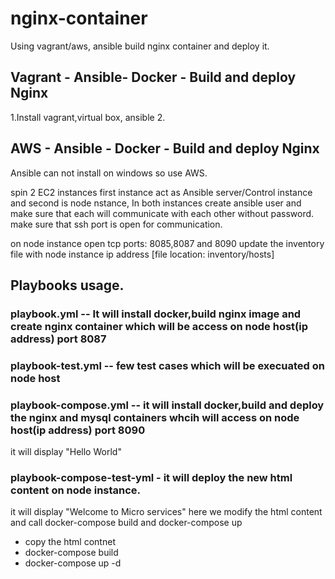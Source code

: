 # nginx-container
Using vagrant/aws, ansible  build nginx container and deploy it.

## Vagrant - Ansible- Docker - Build and deploy Nginx

1.Install vagrant,virtual box, ansible
2.




## AWS - Ansible - Docker - Build and deploy Nginx

Ansible can not install on windows so use AWS.

spin 2 EC2 instances first instance act as Ansible server/Control instance and second is node nstance,
In both instances create ansible user and make sure that each will communicate with each other without password.
make sure that ssh port is open for communication. 

on node instance open tcp ports: 8085,8087 and 8090
update the inventory file with node instance ip address [file location: inventory/hosts]

## Playbooks usage.
### playbook.yml -- It will install docker,build nginx image and create nginx container which will be access on node host(ip address) port 8087

### playbook-test.yml -- few test cases which will be execuated on node host

### playbook-compose.yml -- it will install docker,build and deploy the nginx and mysql containers whcih will access on node host(ip address) port 8090
it will display "Hello World"

### playbook-compose-test-yml - it will deploy the new html content on node instance.
it will display "Welcome to Micro services" 
here we modify the html content and call docker-compose build and docker-compose up

 - copy the html contnet
 - docker-compose build
 - docker-compose up -d





